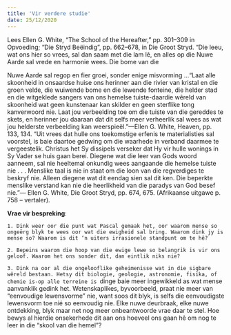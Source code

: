 ```yaml
---
title: 'Vir verdere studie'
date: 25/12/2020
---
```


Lees Ellen G. White, “The School of the Hereafter,” pp. 301–309 in Opvoeding; “Die Stryd Beëindig”, pp. 662–678, in Die Groot Stryd. “Die leeu, wat ons hier so vrees, sal dan saam met die lam lê, en alles op die Nuwe Aarde sal vrede en harmonie wees. Die bome van die

Nuwe Aarde sal regop en fier groei, sonder enige misvorming ...“Laat alle skoonheid in onsaardse huise ons herinner aan die rivier van kristal en die groen velde, die wuiwende bome en die lewende fonteine, die helder stad en die witgeklede sangers van ons hemelse tuiste-daardie wêreld van skoonheid wat geen kunstenaar kan skilder en geen sterflike tong kanverwoord nie. Laat jou verbeelding toe om die tuiste van die gereddes te skets, en herinner jou daaraan dat dit selfs meer verheerlik sal wees as wat jou helderste verbeelding kan weerspieël.”—Ellen G. White, Heaven, pp. 133, 134. “Uit vrees dat hulle ons toekomstige erfenis te materialisties sal voorstel, is baie daartoe gedwing om die waarhede in verband daarmee te vergeestelik. Christus het Sy dissipels verseker dat Hy vir hulle wonings in Sy Vader se huis gaan berei. Diegene wat die leer van Gods woord aanneem, sal nie heeltemal onkundig wees aangaande die hemelse tuiste nie . . . Menslike taal is nie in staat om die loon van die regverdiges te beskryf nie. Alleen diegene wat dit eendag sien sal dit ken. Die beperkte menslike verstand kan nie die heerlikheid van die paradys van God besef nie.”— Ellen G. White, Die Groot Stryd, pp. 674, 675. (Afrikaanse uitgawe p. 758 – vertaler).

**Vrae vir bespreking**:

`1. Dink weer oor die punt wat Pascal gemaak het, oor waarom mense so ongeërg blyk te wees oor wat die ewigheid sal bring. Waarom dink jy is mense so? Waarom is dit ‘n uiters irrasionele standpunt om te hê? `

`2. Bepeins waarom die hoop van die ewige lewe so belangrik is vir ons geloof. Waarom het ons sonder dit, dan eintlik niks nie? `

`3. Dink na oor al die ongelooflike geheimenisse wat in die sigbare wêreld bestaan. Hetsy dit biologie, geologie, astronomie, fisika, of chemie is-op alle terreine is `dinge baie meer ingewikkeld as wat mense aanvanklik gedink het. Wetenskaplikes, byvoorbeeld, praat nie meer van “eenvoudige lewensvorme” nie, want soos dit blyk, is selfs die eenvoudigste lewensvorm toe nié so eenvoudig nie. Elke nuwe deurbraak, elke nuwe ontdekking, blyk maar net nog meer onbeantwoorde vrae daar te stel. Hoe bewys al hierdie onsekerhede dit aan ons hoeveel ons gaan hê om nog te leer in die “skool van die hemel”?